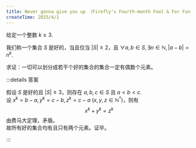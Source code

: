 ```yaml
---
title: Never gonna give you up （Firefly's Fourth-month Fool & For Fun Math Problems / FFFFFMP 20250401）
createTime: 2025/4/1
---
```


给定一个整数 $k \ge 3$.

我们称一个集合 $S$ 是好的，当且仅当 $|S|\ge2$，且 $\forall a, b \in S, \exists n\in\mathbb{N}, |a-b| = n^k$.

求证：一切可以划分成若干个好的集合的集合一定有偶数个元素。

:::details 答案

假设 $S$ 是好的且 $|S|\ge3$，则存在 $a, b, c \in S$ 且 $a<b<c$.  
设 $x^k=b-a, y^k=c-b, z^k=c-a ~(x,y,z\in\mathbb{N}^*)$，则有
$$x^k+y^k=z^k$$
由费马大定理，矛盾。  
故所有好的集合均有且只有两个元素。证毕。

:::

